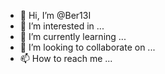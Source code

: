 - 👋 Hi, I’m @Ber13I
- 👀 I’m interested in ...
- 🌱 I’m currently learning ...
- 💞️ I’m looking to collaborate on ...
- 📫 How to reach me ...

<!---
Ber13I/Ber13I is a ✨ special ✨ repository because its `README.md` (this file) appears on your GitHub profile.
You can click the Preview link to take a look at your changes.
--->
